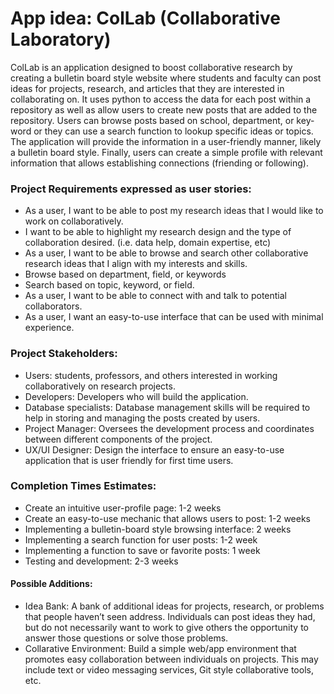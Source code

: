 # App idea: ColLab (Collaborative Laboratory)
ColLab is an application designed to boost collaborative research by creating a bulletin board style website where students and faculty can post ideas for projects, research, and articles that they are interested in collaborating on. It uses python to access the data for each post within a repository as well as allow users to create new posts that are added to the repository. Users can browse posts based on school, department, or key-word or they can use a search function to lookup specific ideas or topics. The application will provide the information in a user-friendly manner, likely a bulletin board style. Finally, users can create a simple profile with relevant information that allows establishing connections (friending or following). 

### Project Requirements expressed as user stories: 
- 	As a user, I want to be able to post my research ideas that I would like to work on collaboratively. 
 - I want to be able to highlight my research design and the type of collaboration desired. (i.e. data help, domain expertise, etc)
- 	As a user, I want to be able to browse and search other collaborative research ideas that I align with my interests and skills. 
 - 	Browse based on department, field, or keywords
 - 	Search based on topic, keyword, or field. 
- As a user, I want to be able to connect with and talk to potential collaborators.
- As a user, I want an easy-to-use interface that can be used with minimal experience.  

### Project Stakeholders:  
- 	Users: students, professors, and others interested in working collaboratively on research projects. 
- Developers: Developers who will build the application. 
- Database specialists: Database management skills will be required to help in storing and managing the posts created by users. 
- Project Manager: Oversees the development process and coordinates between different components of the project.  
- UX/UI Designer: Design the interface to ensure an easy-to-use application that is user friendly for first time users.  

### Completion Times Estimates: 
- Create an intuitive user-profile page: 1-2 weeks
- Create an easy-to-use mechanic that allows users to post: 1-2 weeks 
- Implementing a bulletin-board style browsing interface: 2 weeks
- Implementing a search function for user posts: 1-2 week 
- Implementing a function to save or favorite posts: 1 week
- Testing and development: 2-3 weeks 

#### Possible Additions:
- Idea Bank: A bank of additional ideas for projects, research, or problems that people haven’t seen address. Individuals can post ideas they had, but do not necessarily want to work to give others the opportunity to answer those questions or solve those problems.
- Collarative Environment: Build a simple web/app environment that promotes easy collaboration between individuals on projects. This may include text or video messaging services, Git style collaborative tools, etc.

